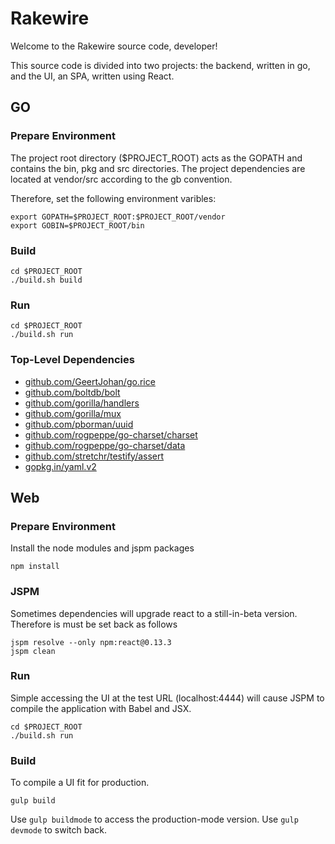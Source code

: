 # Rakewire

Welcome to the Rakewire source code, developer!

This source code is divided into two projects: the backend, written in go, and the UI, an SPA, written using React.

## GO

### Prepare Environment

The project root directory ($PROJECT_ROOT) acts as the GOPATH and contains the bin, pkg and src directories.
The project dependencies are located at vendor/src according to the gb convention.

Therefore, set the following environment varibles:

	export GOPATH=$PROJECT_ROOT:$PROJECT_ROOT/vendor
	export GOBIN=$PROJECT_ROOT/bin

### Build

	cd $PROJECT_ROOT
	./build.sh build

### Run

	cd $PROJECT_ROOT
	./build.sh run

### Top-Level Dependencies

 - [github.com/GeertJohan/go.rice](https://github.com/GeertJohan/go.rice)
 - [github.com/boltdb/bolt](https://github.com/boltdb/bolt)
 - [github.com/gorilla/handlers](https://github.com/gorilla/handlers)
 - [github.com/gorilla/mux](https://github.com/gorilla/mux)
 - [github.com/pborman/uuid](https://github.com/pborman/uuid)
 - [github.com/rogpeppe/go-charset/charset](https://github.com/rogpeppe/go-charset/charset)
 - [github.com/rogpeppe/go-charset/data](https://github.com/rogpeppe/go-charset/data)
 - [github.com/stretchr/testify/assert](https://github.com/stretchr/testify)
 - [gopkg.in/yaml.v2](https://gopkg.in/yaml.v2)

## Web

### Prepare Environment

Install the node modules and jspm packages

	npm install

### JSPM

Sometimes dependencies will upgrade react to a still-in-beta version. Therefore is must be set back as follows

	jspm resolve --only npm:react@0.13.3
	jspm clean

### Run

Simple accessing the UI at the test URL (localhost:4444) will cause JSPM to compile the application with Babel and JSX.

	cd $PROJECT_ROOT
	./build.sh run

### Build

To compile a UI fit for production.

	gulp build

Use `gulp buildmode` to access the production-mode version. Use `gulp devmode` to switch back.
